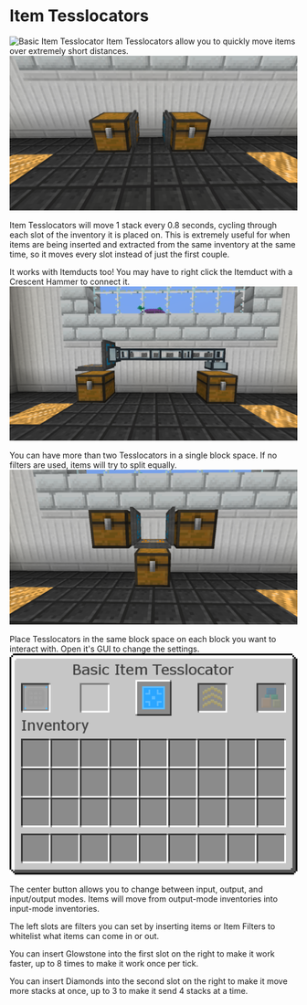 # Item Tesslocators

![Basic Item Tesslocator](item:tesslocator:basic\_item\_tesslocator)
Item Tesslocators allow you to quickly move items over extremely short distances.
![They can only move items 1 block away](tesslocator.png)

Item Tesslocators will move 1 stack every 0.8 seconds, cycling through each slot of the inventory it is placed on. This is extremely useful for when items are being inserted and extracted from the same inventory at the same time, so it moves every slot instead of just the first couple.

It works with Itemducts too! You may have to right click the Itemduct with a Crescent Hammer to connect it.
![](itemducts.png)

You can have more than two Tesslocators in a single block space. If no filters are used, items will try to split equally.
![The Tesslocator at the top is set to Output](multiple.png)

Place Tesslocators in the same block space on each block you want to interact with. Open it's GUI to change the settings.
![](gui.png)

The center button allows you to change between input, output, and input/output modes. Items will move from output-mode inventories into input-mode inventories.

The left slots are filters you can set by inserting items or Item Filters to whitelist what items can come in or out.

You can insert Glowstone into the first slot on the right to make it work faster, up to 8 times to make it work once per tick.

You can insert Diamonds into the second slot on the right to make it move more stacks at once, up to 3 to make it send 4 stacks at a time.
